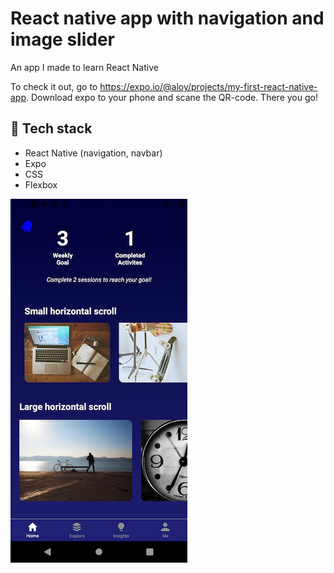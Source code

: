 # React native app with navigation and image slider

An app I made to learn React Native

To check it out, go to https://expo.io/@aloy/projects/my-first-react-native-app. Download expo to your phone and scane the QR-code. There you go!

## 🦄 Tech stack

- React Native (navigation, navbar)
- Expo
- CSS
- Flexbox

![](assets/icon.png)
